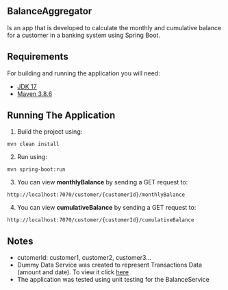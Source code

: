 ## BalanceAggregator
Is an app that is developed to calculate the monthly and cumulative balance for a customer in a banking system using Spring Boot.


## Requirements
For building and running the application you will need:
- <a href="https://www.oracle.com/java/technologies/javase/jdk17-archive-downloads.html" target="_blank">JDK 17</a>
- <a href="https://maven.apache.org/download.cgi" target="_blank">Maven 3.8.6</a>


## Running The Application 
1. Build the project using:
```shell
mvn clean install
```
2. Run using:
```shell
mvn spring-boot:run
```
3. You can view __monthlyBalance__ by sending a GET request to:
```shell
http://localhost:7070/customer/{customerId}/monthlyBalance
```
4. You can view __cumulativeBalance__ by sending a GET request to:
```shell
http://localhost:7070/customer/{customerId}/cumulativeBalance
```

## Notes
- cutomerId: customer1, customer2, customer3... 
- Dummy Data Service was created to represent Transactions Data (amount and date). To view it click [here](src/main/java/com/bank/balanceAggregator/service/DummyTransactionClientImpl.java)
- The application was tested using unit testing for the BalanceService
